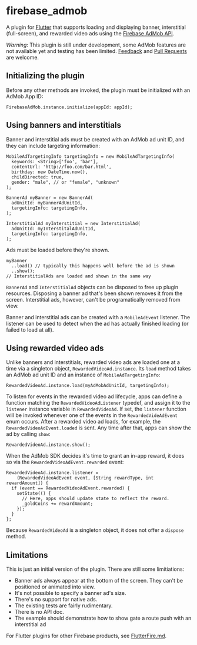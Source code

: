 # firebase_admob

A plugin for [Flutter](https://flutter.io) that supports loading and
displaying banner, interstitial (full-screen), and rewarded video ads using the
[Firebase AdMob API](https://firebase.google.com/docs/admob/).

*Warning*: This plugin is still under development, some AdMob features are not
available yet and testing has been limited.
[Feedback](https://github.com/flutter/flutter/issues) and
[Pull Requests](https://github.com/flutter/plugins/pulls) are welcome.

## Initializing the plugin

Before any other methods are invoked, the plugin must be initialized with an
AdMob App ID:
```
FirebaseAdMob.instance.initialize(appId: appId);
```

## Using banners and interstitials

Banner and interstitial ads must be created with an AdMob ad unit ID, and they
can include targeting information:
```
MobileAdTargetingInfo targetingInfo = new MobileAdTargetingInfo(
  keywords: <String>['foo', 'bar'],
  contentUrl: 'http://foo.com/bar.html',
  birthday: new DateTime.now(),
  childDirected: true,
  gender: "male", // or "female", "unknown"
);

BannerAd myBanner = new BannerAd(
  adUnitId: myBannerAdUnitId,
  targetingInfo: targetingInfo,
);

InterstitialAd myInterstitial = new InterstitialAd(
  adUnitId: myInterstitalAdUnitId,
  targetingInfo: targetingInfo,
);
```

Ads must be loaded before they're shown.
```
myBanner
  ..load() // typically this happens well before the ad is shown
  ..show();
// InterstitialAds are loaded and shown in the same way
```

`BannerAd` and `InterstitialAd` objects can be disposed to free up plugin
resources. Disposing a banner ad that's been shown removes it from the screen.
Interstitial ads, however, can't be programatically removed from view.

Banner and interstitial ads can be created with a `MobileAdEvent` listener. The
listener can be used to detect when the ad has actually finished loading
(or failed to load at all).

## Using rewarded video ads

Unlike banners and interstitials, rewarded video ads are loaded one at a time
via a singleton object, `RewardedVideoAd.instance`. Its `load` method takes an
AdMob ad unit ID and an instance of `MobileAdTargetingInfo`:
```
RewardedVideoAd.instance.load(myAdMobAdUnitId, targetingInfo);
```

To listen for events in the rewarded video ad lifecycle, apps can define a
function matching the `RewardedVideoAdListener` typedef, and assign it to the
`listener` instance variable in `RewardedVideoAd`. If set, the `listener`
function will be invoked whenever one of the events in the `RewardedVideAdEvent`
enum occurs. After a rewarded video ad loads, for example, the
`RewardedVideoAdEvent.loaded` is sent. Any time after that, apps can show the ad
by calling `show`:
```
RewardedVideoAd.instance.show();
```

When the AdMob SDK decides it's time to grant an in-app reward, it does so via
the `RewardedVideoAdEvent.rewarded` event:
```
RewardedVideoAd.instance.listener =
    (RewardedVideoAdEvent event, [String rewardType, int rewardAmount]) {
  if (event == RewardedVideoAdEvent.rewarded) {
    setState(() {
      // Here, apps should update state to reflect the reward.
      _goldCoins += rewardAmount;
    });
  }
};
```

Because `RewardedVideoAd` is a singleton object, it does not offer a `dispose`
method.

## Limitations

This is just an initial version of the plugin. There are still some
limitiations:

- Banner ads always appear at the bottom of the screen. They can't be positioned
  or animated into view.
- It's not possible to specify a banner ad's size.
- There's no support for native ads.
- The existing tests are fairly rudimentary.
- There is no API doc.
- The example should demonstrate how to show gate a route push with an
  interstitial ad

For Flutter plugins for other Firebase products, see
[FlutterFire.md](https://github.com/flutter/plugins/blob/master/FlutterFire.md).
